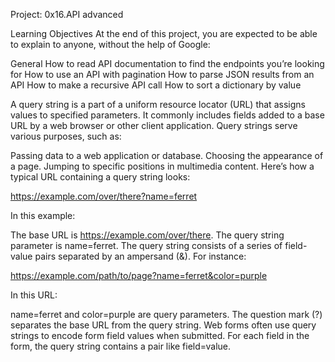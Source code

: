 Project: 0x16.API advanced 

Learning Objectives
At the end of this project, you are expected to be able to explain to anyone, without the help of Google:

General
How to read API documentation to find the endpoints you’re looking for
How to use an API with pagination
How to parse JSON results from an API
How to make a recursive API call
How to sort a dictionary by value

A query string is a part of a uniform resource locator (URL) that assigns values to specified parameters. It commonly includes fields added to a base URL by a web browser or other client application. Query strings serve various purposes, such as:

Passing data to a web application or database.
Choosing the appearance of a page.
Jumping to specific positions in multimedia content.
Here’s how a typical URL containing a query string looks:

https://example.com/over/there?name=ferret

In this example:

The base URL is https://example.com/over/there.
The query string parameter is name=ferret.
The query string consists of a series of field-value pairs separated by an ampersand (&). For instance:

https://example.com/path/to/page?name=ferret&color=purple

In this URL:

name=ferret and color=purple are query parameters.
The question mark (?) separates the base URL from the query string.
Web forms often use query strings to encode form field values when submitted. For each field in the form, the query string contains a pair like field=value.
